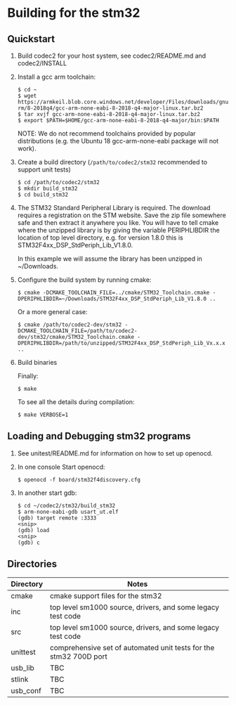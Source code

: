 # Building for the stm32

## Quickstart

1. Build codec2 for your host system, see codec2/README.md and codec2/INSTALL

2. Install a gcc arm toolchain:
   ```
   $ cd ~
   $ wget https://armkeil.blob.core.windows.net/developer/Files/downloads/gnu-rm/8-2018q4/gcc-arm-none-eabi-8-2018-q4-major-linux.tar.bz2
   $ tar xvjf gcc-arm-none-eabi-8-2018-q4-major-linux.tar.bz2
   $ export $PATH=$HOME/gcc-arm-none-eabi-8-2018-q4-major/bin:$PATH
   ```

   NOTE: We do not recommend toolchains provided by popular
   distributions (e.g. the Ubuntu 18 gcc-arm-none-eabi package will not
   work).
   
3. Create a build directory (```/path/to/codec2/stm32``` recommended to support unit tests)
   ```
   $ cd /path/to/codec2/stm32
   $ mkdir build_stm32
   $ cd build_stm32
   ```
  
4. The STM32 Standard Peripheral Library is required. The download
   requires a registration on the STM website.  Save the zip file
   somewhere safe and then extract it anywhere you like. You will have
   to tell cmake where the unzipped library is by giving the variable
   PERIPHLIBDIR the location of top level directory, e.g. for version
   1.8.0 this is STM32F4xx_DSP_StdPeriph_Lib_V1.8.0.

   In this example we will assume the library has been unzipped in ~/Downloads.

5. Configure the build system by running cmake:

   ```
   $ cmake -DCMAKE_TOOLCHAIN_FILE=../cmake/STM32_Toolchain.cmake -DPERIPHLIBDIR=~/Downloads/STM32F4xx_DSP_StdPeriph_Lib_V1.8.0 ..
   ```
   Or a more general case:
   ```
   $ cmake /path/to/codec2-dev/stm32 -DCMAKE_TOOLCHAIN_FILE=/path/to/codec2-dev/stm32/cmake/STM32_Toolchain.cmake -DPERIPHLIBDIR=/path/to/unzipped/STM32F4xx_DSP_StdPeriph_Lib_Vx.x.x ..
   ```
   
6. Build binaries

   Finally:
   ```
   $ make
   ```
   To see all the details during compilation:
   ```
   $ make VERBOSE=1
   ```

## Loading and Debugging stm32 programs

1. See unitest/README.md for information on how to set up openocd.

2. In one console Start openocd:
   ```
   $ openocd -f board/stm32f4discovery.cfg

   ```

3. In another start gdb:
   ```
   $ cd ~/codec2/stm32/build_stm32
   $ arm-none-eabi-gdb usart_ut.elf
   (gdb) target remote :3333
   <snip>
   (gdb) load
   <snip>
   (gdb) c
   
   ```

## Directories

Directory | Notes 
---|---
cmake | cmake support files for the stm32
inc | top level sm1000 source, drivers, and some legacy test code
src | top level sm1000 source, drivers, and some legacy test code
unittest | comprehensive set of automated unit tests for the stm32 700D port
usb_lib | TBC 
stlink | TBC
usb_conf | TBC
